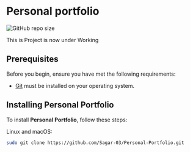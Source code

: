 # Personal portfolio

![GitHub repo size](https://img.shields.io/github/repo-size/Sagar-03/Personal-Portfolio)

This is Project is now under Working

<!-- 
![GitHub stars](https://img.shields.io/github/stars/codewithsadee/vcard-personal-portfolio?style=social)
![GitHub forks](https://img.shields.io/github/forks/codewithsadee/vcard-personal-portfolio?style=social)
[![Twitter Follow](https://img.shields.io/twitter/follow/codewithsadee_?style=social)](https://twitter.com/intent/follow?screen_name=codewithsadee_)
[![YouTube Video Views](https://img.shields.io/youtube/views/SoxmIlgf2zM?style=social)](https://youtu.be/SoxmIlgf2zM)
 -->

 <!--
## Demo

![Portfolio Desktop Demo](./website-demo-image/desktop.png "Desktop Demo")
![Portfolio Mobile Demo](./website-demo-image/mobile.png "Mobile Demo")
-->

## Prerequisites

Before you begin, ensure you have met the following requirements:

* [Git](https://git-scm.com/downloads "Download Git") must be installed on your operating system.

## Installing Personal Portfolio

To install **Personal Portfolio**, follow these steps:

Linux and macOS:

```bash
sudo git clone https://github.com/Sagar-03/Personal-Portfolio.git
